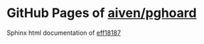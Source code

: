 GitHub Pages of [aiven/pghoard](https://github.com/aiven/pghoard.git)
===
Sphinx html documentation of [eff18187](https://github.com/aiven/pghoard/tree/eff1818718ed74523899f9c486fc96195afa7026)
